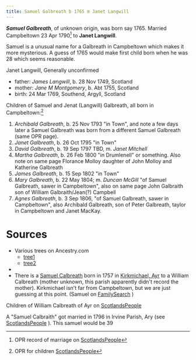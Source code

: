 ```yaml
---
title: Samuel Galbreath b 1765 m Janet Langwill
---
```

***Samuel Galbreath***, of unknown origin, was born say 1765. Married Campbeltown 23 Apr 1790[^marriage] to **Janet Langwill**.

Samuel is a unusual name for a Galbreath in Campbeltown which makes it more mysterious.  A guess of 1765 would make first child born when he was 28 which seems reasonable.

Janet Langwill, Generally unconfirmed

- father: *James Langwill*, b. 28 Nov 1749, Scotland
- mother: *Jane M Montgomery*, b. Abt 1755, Scotland
- birth: 24 Mar 1769, Southend, Argyll, Scotland

Children of Samuel and Jenat (Langwill) Galbreath, all born in Campbeltown:[^children]

1. *Archibald Galbreath*, b. 25 Nov 1793 "in Town", and note a few days later a Samuel Galbreath was born from a different Samuel Galbreath (same OPR page).
2. *Janet Galbreath*, b. 26 Oct 1795 "in Town"
3. *David Galbreath*, b. 19 Sep 1797 TBD, m. *Janet Mitchell*
4. *Martha Galbreath*, b. 26 Feb 1800 "in Drumlenell" or something.  Also note on same page Florance Molloy daughter of John Molloy and Katherine Galbreath
5. *James Galbreath*, b. 15 Sep 1802 "in Town"
6. *Mary Galbreath*, b. 22 May 1804; m. *Duncan McGill* "of Samuel Galbreath, sawer in Campbeltown", also on same page John Galbraith son of  William Galbraith/Jean(?) Campbell
7. *Agnes Galbreath*, b. 3 Sep 1806, "of Samuel Galbreath, sawer in Campbeltown", also Archibald Galbreath, son of Peter Galbreath, taylor in Campbeltown and Janet MacKay.

# Sources

[^marriage]: OPR record of marriage on [ScotlandsPeople](https://www.scotlandspeople.gov.uk/record-results?search_type=people&event=M&record_type%5B0%5D=opr_marriages&church_type=Old%20Parish%20Registers&dl_cat=church&dl_rec=church-banns-marriages&surname=galbreath&surname_so=exact&forename_so=starts&sex=M&spouse_name=langwill&spouse_name_so=exact&from_year=1790&to_year=1794&record=Church%20of%20Scotland%20%28old%20parish%20registers%29%20Roman%20Catholic%20Church%20Other%20churches)

[^children]: OPR for children [ScotlandsPeople](https://www.scotlandspeople.gov.uk/record-results?search_type=people&event=%28B%20OR%20C%20OR%20S%29&record_type%5B0%5D=opr_births&church_type=Old%20Parish%20Registers&dl_cat=church&dl_rec=church-births-baptisms&surname=galbreath&surname_so=exact&forename_so=starts&from_year=1793&to_year=1806&parent_names=galbreath&parent_names_so=exact&parent_name_two=langwill&parent_name_two_so=fuzzy&county=ARGYLL&record=Church%20of%20Scotland%20%28old%20parish%20registers%29%20Roman%20Catholic%20Church%20Other%20churches&rd_real_name%5B0%5D=CAMPBELTOWN%20%28LANDWARD%29%20OR%20CAMPBELTOWN%20%28BURGH%29%20OR%20CAMPBELTOWN&rd_display_name%5B0%5D=CAMPBELTOWN%20%28LANDWARD%29%7CCAMPBELTOWN%20%28BURGH%29%7CCAMPBELTOWN_CAMPBELTOWN&rd_label%5B0%5D=CAMPBELTOWN&rd_name%5B0%5D=CAMPBELTOWN%20%2ALANDWARD%2A%20OR%20CAMPBELTOWN%20%2ABURGH%2A%20OR%20CAMPBELTOWN)

- Various trees on Ancestry.com
    - [tree1](https://www.ancestry.com/family-tree/person/tree/169736359/person/392210512163/facts)
    - [tree2](https://www.ancestry.com/family-tree/person/tree/163218737/person/132127702067/facts)
-
- There is a [Samuel Calbreath](https://www.scotlandspeople.gov.uk/record-results?search_type=people&event=%28B%20OR%20C%20OR%20S%29&record_type%5B0%5D=opr_births&church_type=Old%20Parish%20Registers&dl_cat=church&dl_rec=church-births-baptisms&surname=galbreath&surname_so=syn&forename=samuel&forename_so=starts&sex=M&from_year=1750&to_year=1775&parent_names_so=exact&parent_name_two_so=exact&record=Church%20of%20Scotland%20%28old%20parish%20registers%29%20Roman%20Catholic%20Church%20Other%20churches) born in 1757 in [Kirkmichael, Ayr](https://goo.gl/maps/un4nr7Ds8vKWQXTF7) to a William Calbreath (mother unknown, this parish apparently didn't record the mother).  Kirkmichael isn't far from Campbeltown, but we are just guessing at this point. (Samuel on [FamilySearch](https://www.familysearch.org/tree/person/details/K8LR-Y3X) )

Children of William Calbreath of Ayr on [ScotlandsPeople](https://www.scotlandspeople.gov.uk/record-results?search_type=people&event=%28B%20OR%20C%20OR%20S%29&record_type%5B0%5D=opr_births&church_type=Old%20Parish%20Registers&dl_cat=church&dl_rec=church-births-baptisms&surname=calbreath&surname_so=fuzzy&forename_so=starts&from_year=1750&to_year=1764&parent_names_so=exact&parent_name_two_so=exact&county=AYR&record=Church%20of%20Scotland%20%28old%20parish%20registers%29%20Roman%20Catholic%20Church%20Other%20churches&rd_real_name%5B0%5D=KIRKMICHAEL&rd_display_name%5B0%5D=KIRKMICHAEL_KIRKMICHAEL%20%28AYR%29&rd_label%5B0%5D=KIRKMICHAEL%20%28AYR%29&rd_name%5B0%5D=KIRKMICHAEL&sort=asc&order=Date&field=year)

A "Samuel Calbraith" got married in 1796 in Irvine Parish, Ary (see [ScotlandsPeople](https://www.scotlandspeople.gov.uk/record-results?search_type=people&event=M&record_type%5B0%5D=opr_marriages&church_type=Old%20Parish%20Registers&dl_cat=church&dl_rec=church-banns-marriages&surname=calbreath&surname_so=fuzzy&forename=samuel&forename_so=starts&sex=M&spouse_name_so=exact&from_year=1775&to_year=1810&record=Church%20of%20Scotland%20%28old%20parish%20registers%29%20Roman%20Catholic%20Church%20Other%20churches) ). This samuel would be 39
